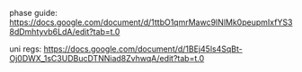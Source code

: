 phase guide:
https://docs.google.com/document/d/1ttbO1qmrMawc9INlMk0peupmIxfYS38dDmhtyvb6LdA/edit?tab=t.0

uni regs:
https://docs.google.com/document/d/1BEj45ls4SqBt-Oj0DWX_1sC3UDBucDTNNiad8ZvhwqA/edit?tab=t.0 
